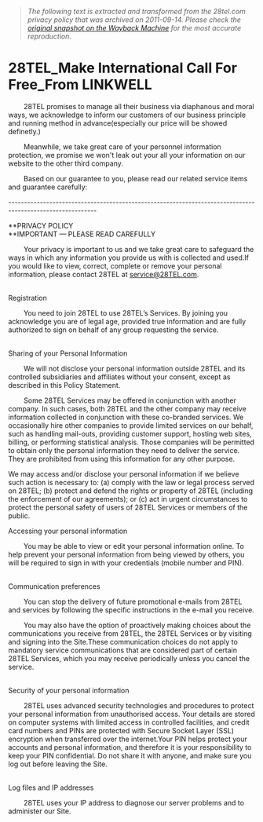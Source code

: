 > *The following text is extracted and transformed from the 28tel.com privacy policy that was archived on 2011-09-14. Please check the [original snapshot on the Wayback Machine](https://web.archive.org/web/20110914103435id_/http%3A//www.28tel.com/English/Contacts/About_28tel.asp%3Fclassid%3D8) for the most accurate reproduction.*

# 28TEL_Make International Call For Free_From LINKWELL

        28TEL promises to manage all their business via diaphanous and moral ways, we acknowledge to inform our customers of our business principle and running method in advance(especially our price will be showed definetly.)

        Meanwhile, we take great care of your personnel information protection, we promise we won't leak out your all your information on our website to the other third company.

        Based on our guarantee to you, please read our related service items and guarantee carefully:

\----------------------------------------------------------------------------------------------------------

**PRIVACY POLICY  
**IMPORTANT — PLEASE READ CAREFULLY

        Your privacy is important to us and we take great care to safeguard the ways in which any information you provide us with is collected and used.If you would like to view, correct, complete or remove your personal information, please contact 28TEL at service@28TEL.com.   
 

Registration

        You need to join 28TEL to use 28TEL’s Services. By joining you acknowledge you are of legal age, provided true information and are fully authorized to sign on behalf of any group requesting the service.   
 

Sharing of your Personal Information

        We will not disclose your personal information outside 28TEL and its controlled subsidiaries and affiliates without your consent, except as described in this Policy Statement.

        Some 28TEL Services may be offered in conjunction with another company. In such cases, both 28TEL and the other company may receive information collected in conjunction with these co-branded services. We occasionally hire other companies to provide limited services on our behalf, such as handling mail-outs, providing customer support, hosting web sites, billing, or performing statistical analysis. Those companies will be permitted to obtain only the personal information they need to deliver the service. They are prohibited from using this information for any other purpose.

We may access and/or disclose your personal information if we believe such action is necessary to: (a) comply with the law or legal process served on 28TEL; (b) protect and defend the rights or property of 28TEL (including the enforcement of our agreements); or (c) act in urgent circumstances to protect the personal safety of users of 28TEL Services or members of the public.

Accessing your personal information

        You may be able to view or edit your personal information online. To help prevent your personal information from being viewed by others, you will be required to sign in with your credentials (mobile number and PIN).   
 

Communication preferences

        You can stop the delivery of future promotional e-mails from 28TEL and services by following the specific instructions in the e-mail you receive.

        You may also have the option of proactively making choices about the communications you receive from 28TEL, the 28TEL Services or by visiting and signing into the Site.These communication choices do not apply to mandatory service communications that are considered part of certain 28TEL Services, which you may receive periodically unless you cancel the service.   
 

Security of your personal information

        28TEL uses advanced security technologies and procedures to protect your personal information from unauthorised access. Your details are stored on computer systems with limited access in controlled facilities, and credit card numbers and PINs are protected with Secure Socket Layer (SSL) encryption when transferred over the internet.Your PIN helps protect your accounts and personal information, and therefore it is your responsibility to keep your PIN confidential. Do not share it with anyone, and make sure you log out before leaving the Site.   
 

Log files and IP addresses

        28TEL uses your IP address to diagnose our server problems and to administer our Site.

[](http://www.28tel.com/English/Contacts/Policy.aspx#top)
